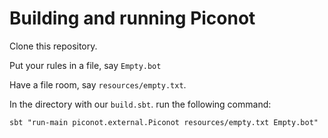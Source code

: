 # Building and running Piconot

Clone this repository.

Put your rules in a file, say `Empty.bot`

Have a file room, say `resources/empty.txt`.

In the directory with our `build.sbt`. run the following command:

```
sbt "run-main piconot.external.Piconot resources/empty.txt Empty.bot"
```




